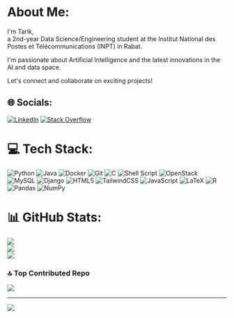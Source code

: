 # About Me:
I'm Tarik,  
a 2nd-year Data Science/Engineering student at the Institut National des Postes et Télécommunications (INPT) in Rabat.  

I'm passionate about Artificial Intelligence and the latest innovations in the AI and data space.  

Let's connect and collaborate on exciting projects!



## 🌐 Socials:
[![LinkedIn](https://img.shields.io/badge/LinkedIn-%230077B5.svg?logo=linkedin&logoColor=white)]([https://linkedin.com/in/tarik-el-oukili](https://www.linkedin.com/in/tarik-el-oukili-159637219/)) [![Stack Overflow](https://img.shields.io/badge/-Stackoverflow-FE7A16?logo=stack-overflow&logoColor=white)](https://stackoverflow.com/users/19802591) 

# 💻 Tech Stack:
![Python](https://img.shields.io/badge/python-3670A0?style=flat&logo=python&logoColor=ffdd54)  ![Java](https://img.shields.io/badge/java-%23ED8B00.svg?style=flat&logo=openjdk&logoColor=white) ![Docker](https://img.shields.io/badge/docker-%230db7ed.svg?style=flat&logo=docker&logoColor=white) ![Git](https://img.shields.io/badge/git-%23F05033.svg?style=flat&logo=git&logoColor=white) ![C](https://img.shields.io/badge/c-%2300599C.svg?style=flat&logo=c&logoColor=white) ![Shell Script](https://img.shields.io/badge/shell_script-%23121011.svg?style=flat&logo=gnu-bash&logoColor=white) ![OpenStack](https://img.shields.io/badge/Openstack-%23f01742.svg?style=flat&logo=openstack&logoColor=white) ![MySQL](https://img.shields.io/badge/mysql-4479A1.svg?style=flat&logo=mysql&logoColor=white) ![Django](https://img.shields.io/badge/django-%23092E20.svg?style=flat&logo=django&logoColor=white) ![HTML5](https://img.shields.io/badge/html5-%23E34F26.svg?style=flat&logo=html5&logoColor=white) ![TailwindCSS](https://img.shields.io/badge/tailwindcss-%2338B2AC.svg?style=flat&logo=tailwind-css&logoColor=white) ![JavaScript](https://img.shields.io/badge/javascript-%23323330.svg?styleflat=javascript&logoColor=%23F7DF1E) ![LaTeX](https://img.shields.io/badge/latex-%23008080.svg?style=flat&logo=latex&logoColor=white) ![R](https://img.shields.io/badge/r-%23276DC3.svg?style=flat&logo=r&logoColor=white)  ![Pandas](https://img.shields.io/badge/pandas-%23150458.svg?style=flat&logo=pandas&logoColor=white) ![NumPy](https://img.shields.io/badge/numpy-%23013243.svg?style=flat&logo=numpy&logoColor=white)
# 📊 GitHub Stats:
![](https://github-readme-stats.vercel.app/api?username=TarikEloukili&theme=radical&hide_border=false&include_all_commits=true&count_private=false)<br/>
![](https://github-readme-streak-stats.herokuapp.com/?user=TarikEloukili&theme=radical&hide_border=false)<br/>
![](https://github-readme-stats.vercel.app/api/top-langs/?username=TarikEloukili&theme=radical&hide_border=false&include_all_commits=true&count_private=false&layout=compact)

### 🔝 Top Contributed Repo
![](https://github-contributor-stats.vercel.app/api?username=TarikEloukili&limit=5&theme=dark&combine_all_yearly_contributions=true)

---
[![](https://visitcount.itsvg.in/api?id=TarikEloukili&icon=0&color=0)](https://visitcount.itsvg.in)

<!-- Proudly created with GPRM ( https://gprm.itsvg.in ) -->
